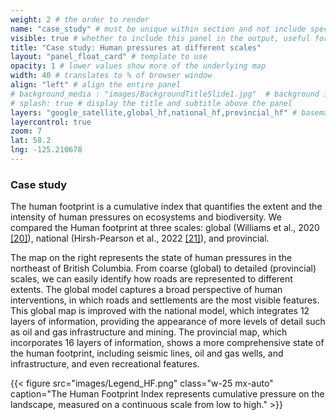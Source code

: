 ```yaml
---
weight: 2 # the order to render
name: "case_study" # must be unique within section and not include special characters
visible: true # whether to include this panel in the output, useful for testing
title: "Case study: Human pressures at different scales"
layout: "panel_float_card" # template to use
opacity: 1 # lower values show more of the underlying map
width: 40 # translates to % of browser window
align: "left" # align the entire panel
# background_media : "images/BackgroundTitleSlide1.jpg"  # background image rendered behind the panel, covering map
# splash: true # display the title and subtitle above the panel
layers: "google_satellite,global_hf,national_hf,provincial_hf" # basemap and overlaying layers
layercontrol: true
zoom: 7
lat: 58.2
lng: -125.210678
---
```

### Case study
The human footprint is a cumulative index that quantifies the extent and the intensity of human pressures on ecosystems and biodiversity. We compared the Human footprint at three scales: global (Williams et al., 2020 <a href="../references/">[20]</a>), national (Hirsh-Pearson et al., 2022 <a href="../references/">[21]</a>), and provincial. 

The map on the right represents the state of human pressures in the northeast of British Columbia. From coarse (global) to detailed (provincial) scales, we can easily identify how roads are represented to different extents. The global model captures a broad perspective of human interventions, in which roads and settlements are the most visible features. This global map is improved with the national model, which integrates 12 layers of information, providing the appearance of more levels of detail such as oil and gas infrastructure and mining. The provincial map, which incorporates 16 layers of information, shows a more comprehensive state of the human footprint, including seismic lines, oil and gas wells, and infrastructure, and even recreational features.

{{< figure src="images/Legend_HF.png" 
class="w-25 mx-auto"
caption="The Human Footprint Index represents cumulative pressure on the landscape, measured on a continuous scale from low to high." >}}


<!-- Leaflet map with ability to turn on and off the following three layers: Data/Originals_tiles/-->
<!-- Miguel's raster cell size comparison, large data file -->

